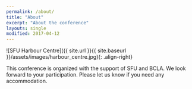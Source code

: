 ```yaml
---
permalink: /about/
title: "About"
excerpt: "About the conference"
layouts: single
modified: 2017-04-12
---
```


![SFU Harbour Centre]({{ site.url }}{{ site.baseurl }}/assets/images/harbour_centre.jpg){: .align-right}

This conference is organized with the support of SFU and BCLA. We look forward to your participation. Please let us know if you need any accommodation.

